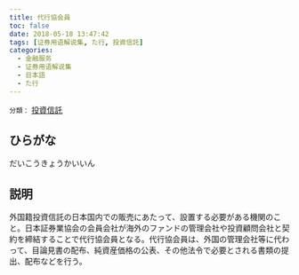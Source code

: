 ```yaml
---
title: 代行協会員
toc: false
date: 2018-05-18 13:47:42
tags: [证券用语解说集, た行, 投資信託]
categories:
  - 金融服务
  - 证券用语解说集
  - 日本語
  - た行
---
```


`分類：` [投資信託](/tags/投資信託/)

## ひらがな

だいこうきょうかいいん

## 説明

外国籍投資信託の日本国内での販売にあたって、設置する必要がある機関のこと。日本証券業協会の会員会社が海外のファンドの管理会社や投資顧問会社と契約を締結することで代行協会員となる。代行協会員は、外国の管理会社等に代わって、目論見書の配布、純資産価格の公表、その他法令で必要とされる書類の提出、配布などを行う。

